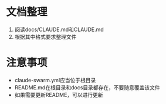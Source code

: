# 文档整理

1. 阅读docs/CLAUDE.md和CLAUDE.md
2. 根据其中格式要求整理文件

# 注意事项
- claude-swarm.yml应当位于根目录
- README.md在根目录和docs目录都存在，不要随意覆盖该文件
- 如果需要更新README，可以进行更新
